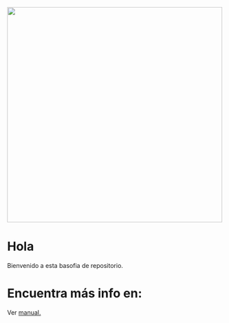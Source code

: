
<img src="https://i.imgur.com/p1lktyj.png" width="500" >

# Hola
Bienvenido a esta basofia de repositorio.

# Encuentra más info en: 
Ver [manual.](docs/Info.md)
